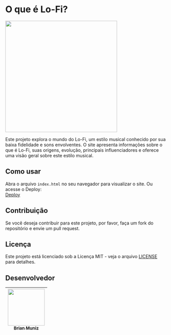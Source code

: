 # O que é Lo-Fi?

<img src="https://i.imgur.com/W9ZSZq4.jpeg" width="350" height="350"/>


Este projeto explora o mundo do Lo-Fi, um estilo musical conhecido por sua baixa fidelidade e sons envolventes. O site apresenta informações sobre o que é Lo-Fi, suas origens, evolução, principais influenciadores e oferece uma visão geral sobre este estilo musical.

## Como usar

Abra o arquivo `index.html` no seu navegador para visualizar o site. Ou acesse o Deploy: <br /> [Deploy](https://brianmunizsilveira.github.io/Projeto-Lo-Fi/)

## Contribuição

Se você deseja contribuir para este projeto, por favor, faça um fork do repositório e envie um pull request.

## Licença

Este projeto está licenciado sob a Licença MIT - veja o arquivo [LICENSE](LICENSE) para detalhes.

## Desenvolvedor

| [<img src="https://avatars.githubusercontent.com/u/155079481?v=4" width=115><br><sub>Brian Muniz</sub>](https://github.com/BrianMunizSilveira) |
| :---: |
